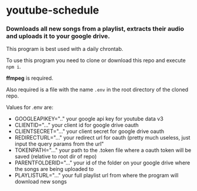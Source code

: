 # youtube-schedule

### Downloads all new songs from a playlist, extracts their audio and uploads it to your google drive.

This program is best used with a daily chrontab.

To use this program you need to clone or download this repo and execute `npm i`.

**ffmpeg** is required.

Also required is a file with the name `.env` in the root directory of the cloned repo.

Values for .env are:
- GOOGLEAPIKEY=".."   your google api key for youtube data v3
- CLIENTID="..."   your client id for google drive oauth
- CLIENTSECRET="..." your client secret for google drive oauth
- REDIRECTURL="..." your redirect url for oauth (pretty much useless, just input the query params from the url"
- TOKENPATH="..." your path to the .token file where a oauth token will be saved (relative to root dir of repo)
- PARENTFOLDERID="..." your id of the folder on your google drive where the songs are being uploaded to
- PLAYLISTURL="..." your full playlist url from where the program will download new songs
